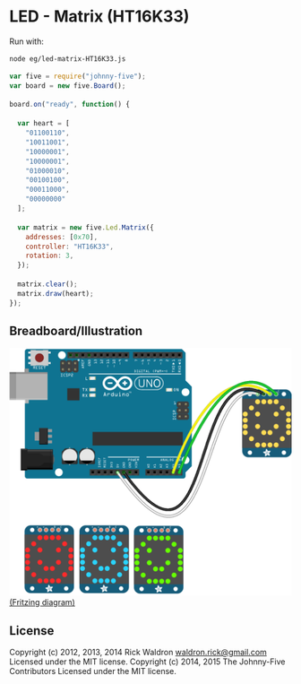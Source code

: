 <!--remove-start-->
# LED - Matrix (HT16K33)

Run with:
```bash
node eg/led-matrix-HT16K33.js
```
<!--remove-end-->

```javascript
var five = require("johnny-five");
var board = new five.Board();

board.on("ready", function() {

  var heart = [
    "01100110",
    "10011001",
    "10000001",
    "10000001",
    "01000010",
    "00100100",
    "00011000",
    "00000000"
  ];

  var matrix = new five.Led.Matrix({
    addresses: [0x70],
    controller: "HT16K33",
    rotation: 3,
  });

  matrix.clear();
  matrix.draw(heart);
});

```


## Breadboard/Illustration


![docs/breadboard/led-matrix-HT16K33.png](breadboard/led-matrix-HT16K33.png)  
[(Fritzing diagram)](breadboard/led-matrix-HT16K33.fzz)





<!--remove-start-->
## License
Copyright (c) 2012, 2013, 2014 Rick Waldron <waldron.rick@gmail.com>
Licensed under the MIT license.
Copyright (c) 2014, 2015 The Johnny-Five Contributors
Licensed under the MIT license.
<!--remove-end-->
